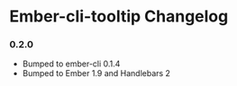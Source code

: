 # Ember-cli-tooltip Changelog

### 0.2.0

 * Bumped to ember-cli 0.1.4
 * Bumped to Ember 1.9 and Handlebars 2
